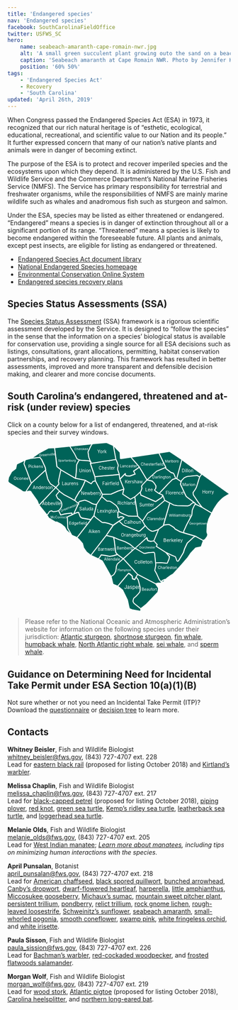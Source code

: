 ```yaml
---
title: 'Endangered species'
nav: 'Endangered species'
facebook: SouthCarolinaFieldOffice
twitter: USFWS_SC
hero:
    name: seabeach-amaranth-cape-romain-nwr.jpg
    alt: 'A small green succulent plant growing outo the sand on a beach.'
    caption: 'Seabeach amaranth at Cape Romain NWR. Photo by Jennifer Koches, USFWS.'
    position: '60% 50%'
tags:
    - 'Endangered Species Act'
    - Recovery
    - 'South Carolina'
updated: 'April 26th, 2019'
---
```


When Congress passed the Endangered Species Act (ESA) in 1973, it recognized that our rich natural heritage is of “esthetic, ecological, educational, recreational, and scientific value to our Nation and its people.” It further expressed concern that many of our nation’s native plants and animals were in danger of becoming extinct.

The purpose of the ESA is to protect and recover imperiled species and the ecosystems upon which they depend. It is administered by the U.S. Fish and Wildlife Service and the Commerce Department’s National Marine Fisheries Service (NMFS). The Service has primary responsibility for terrestrial and freshwater organisms, while the responsibilities of NMFS are mainly marine wildlife such as whales and anadromous fish such as sturgeon and salmon.

Under the ESA, species may be listed as either threatened or endangered. “Endangered” means a species is in danger of extinction throughout all or a significant portion of its range. “Threatened” means a species is likely to become endangered within the foreseeable future. All plants and animals, except pest insects, are eligible for listing as endangered or threatened.

- [Endangered Species Act document library](https://www.fws.gov/endangered/esa-library/#esa)
- [National Endangered Species homepage](https://www.fws.gov/endangered/)
- [Environmental Conservation Online System](https://ecos.fws.gov/ecp/)
- [Endangered species recovery plans](https://ecos.fws.gov/ecp0/pub/speciesRecovery.jsp?sort=1)

## Species Status Assessments (SSA)

The [Species Status Assessment](/endangered-species-act/species-status-assessments/) (SSA) framework is a rigorous scientific assessment developed by the Service.  It is designed to “follow the species” in the sense that the information on a species’ biological status is available for conservation use, providing a single source for all ESA decisions such as listings, consultations, grant allocations, permitting, habitat conservation partnerships, and recovery planning.  This framework has resulted in better assessments, improved and more transparent and defensible decision making, and clearer and more concise documents.

## South Carolina’s endangered, threatened and at-risk (under review) species

Click on a county below for a list of endangered, threatened, and at-risk species and their survey windows.

<svg version="1.1" xmlns="http://www.w3.org/2000/svg" xmlns:xlink="http://www.w3.org/1999/xlink" x="0px" y="0px"
     viewBox="0 0 294.5 223.6" enable-background="new 0 0 294.5 223.6" xml:space="preserve">
<g id="layer1" transform="translate(-349.157 -349.783)">
    <g id="Beaufort">
        <a xlink:href="/pdf/fact-sheet/south-carolina-species-list-by-county.pdf#page=10" href="/pdf/fact-sheet/south-carolina-species-list-by-county.pdf#page=10">
            <path id="SC_Beaufort" fill="#006358" stroke="#FFFFFF" stroke-width="1.1565" d="M521,524l23.5,12.1l3.5,5.1l0.3,0.6l0.2,0.9
                l-0.1,1.1l-0.7,3.7l-0.6,0.6l-15,15.6l-3.5,2.8l-3.6,2.7l-1.5-1.2l-7.3-5.8l-1-1.5l-0.5-1.6l0.1-0.4l0.8-3.2l3.2-2.8l3.2-3.4
                l1.7-2.2l0.4-2v-4.7l-2.3-8.6l-0.3-0.7l-1.1-1.6l-1.6-2L521,524"/>
            <text transform="matrix(1 0 0 1 526.3006 545.826)" fill="#FFFFFF" font-size="5px">Beaufort</text>
        </a>
    </g>
    <g id="Hampton">
        <a xlink:href="/pdf/fact-sheet/south-carolina-species-list-by-county.pdf#page=33" href="/pdf/fact-sheet/south-carolina-species-list-by-county.pdf#page=33">
            <path id="SC_Hampton" fill="#006358" stroke="#FFFFFF" stroke-width="1.1565" d="M521,524l-2.1,3.5l-1.5,3.1l-1.1-0.3l-1.8-0.7
            l-0.5-1.4l0.2-1l-0.2-1l-2.2-2.1l-2.5-1.6l-1.2,1.1l-13.3,15.9l-6.3-2.5l-2.6-10.6l1.1-0.6l2.6-1.8l2.5-4.3l0.5-3.4l0.2-2.7l1-2.9
            l0.8-1.1l0.7-0.6l6.7-5.9L521,524"/>
            <text transform="matrix(1 0 0 1 494.3 519.871)" fill="#FFFFFF" font-size="4.2px">Hampton</text>
        </a>
    </g>
    <g id="Jasper">
        <a xlink:href="/pdf/fact-sheet/south-carolina-species-list-by-county.pdf#page=37" href="/pdf/fact-sheet/south-carolina-species-list-by-county.pdf#page=37">
            <path id="SC_Jasper" fill="#006358" stroke="#FFFFFF" stroke-width="1.1565" d="M518.9,527.6l1.6,2l1.1,1.6l0.3,0.7l2.3,8.6v4.7
                l-0.4,2l-1.7,2.2l-3.2,3.4l-3.2,2.8l-0.8,3.2l-0.1,0.4l0.5,1.6l1,1.5l7.3,5.8l1.5,1.2v3.4l-11.3-2.1l-3.4-1.3l-0.3-0.3l-0.8-3.1
                l-0.6-2.9l-0.3-1.4l-0.8-3.8l-6.4-13l-5.4-4.5l-1.2-0.4l13.3-15.9l1.2-1.1l2.5,1.6l2.2,2.1l0.2,1l-0.2,1l0.5,1.4l1.8,0.7l1.1,0.3
                L518.9,527.6"/>
            <text transform="matrix(1 0 0 1 503.2654 543.2068)" fill="#FFFFFF" font-size="6.4783px">Jasper</text>
        </a>
    </g>
    <g id="Charleston">
        <a xlink:href="/pdf/fact-sheet/south-carolina-species-list-by-county.pdf#page=15" href="/pdf/fact-sheet/south-carolina-species-list-by-county.pdf#page=15">
            <path id="SC_Charleston" fill="#006358" stroke="#FFFFFF" stroke-width="1.1565" d="M597.2,473.7l10.5,5.8l-2.8,8.1l-2.6,0.7
                l-4.7,1l-6.4,6.7l-4.3,6.3l-8.9,10.1l-10.3,11.3l-0.6,0.3l-0.5,0.3l-2,1.1l-4.6,3.3l-2.4,2.3l-0.5-0.4l-3.7,1.6l-0.7,0.8l0.7,0.6
                l0.1,0.2l-0.1,0.5l-0.5,0.1l-1.1-0.3l-2.6-3.6l-3.6-7.9l-2.2-3.9l1.3-6.4l-0.2-3.5l7.1-0.3l7.9,0.7l0.6-0.1l2.3-5.3l0.6-3.2
                l-5.3-6.1l7.2,3.6l6.2,2.6l2,5.5l0.9,0.4l0.6-0.2l0.5-0.4l6.4-10.6l1.6-5.2l3.5-7.5l8.6-7.9L597.2,473.7"/>
            <text transform="matrix(1 0 0 1 547.4998 516.8563)" fill="#FFFFFF" font-size="5px">Charleston</text>
        </a>
    </g>
    <g id="Dorchester">
        <a xlink:href="/pdf/fact-sheet/south-carolina-species-list-by-county.pdf#page=25" href="/pdf/fact-sheet/south-carolina-species-list-by-county.pdf#page=25">
            <path id="SC_Dorchester" fill="#006358" stroke="#FFFFFF" stroke-width="1.1565" d="M542.2,479.8l1,0.7l3.8,4.3l-0.6,1.5l-0.6,0.7
                l2,1.3l9.9,6.3l5.3,6.1l-0.6,3.2l-2.3,5.3l-0.6,0.1l-7.9-0.7l-7.1,0.3l-1.3-12.7l-0.3-0.7l-0.7-0.5H542l-7.3,0.6l-4.1,0.9
                l-1.9-0.3l-0.3-0.2l-11-6.5l15.3-13.8l0.3,0.3l0.3,0.4l0.1,0.6v0.8l0.2,0.5l0.7,1.1l0.7,0.4l3.1,0.7L542.2,479.8"/>
            <text transform="matrix(1 0 0 1 523.2996 489.741)" fill="#FFFFFF" font-size="4px">Dorchester</text>
        </a>
    </g>
    <g id="Colleton">
        <a xlink:href="/pdf/fact-sheet/south-carolina-species-list-by-county.pdf#page=21" href="/pdf/fact-sheet/south-carolina-species-list-by-county.pdf#page=21">
            <path id="SC_Colleton" fill="#006358" stroke="#FFFFFF" stroke-width="1.1565" d="M517.6,489.5l11,6.5l0.3,0.2l1.9,0.3l4.1-0.9
                l7.3-0.6h0.2l0.7,0.5l0.3,0.7l1.3,12.7l0.2,3.5l-1.3,6.4l2.2,3.9l3.6,7.9l2.6,3.6l1.1,0.3l0.5-0.1l0.1-0.5l-0.1-0.2l-0.7-0.6
                l0.7-0.8l3.7-1.6l0.5,0.4l-4.4,4.5H553l-5-0.1l-3.4,0.8L521,524l-19-20.7l15.3-13.5L517.6,489.5"/>
            <text transform="matrix(1 0 0 1 516.3992 509.9724)" fill="#FFFFFF" font-size="6.2077px">Colleton</text>
        </a>
    </g>
    <g id="Allendale">
        <a xlink:href="/pdf/fact-sheet/south-carolina-species-list-by-county.pdf#page=4" href="/pdf/fact-sheet/south-carolina-species-list-by-county.pdf#page=4">
            <path id="SC_Allendale" fill="#006358" stroke="#FFFFFF" stroke-width="1.1565" d="M502,503.4l-6.7,5.9l-0.7,0.6l-0.8,1.1l-1,2.9
                l-0.2,2.7l-0.5,3.4l-2.5,4.3l-2.6,1.8l-1.1,0.6l-11.5-20.3l-5-2.7l3.7-5.4l5.6,0.9l5.6,1.1l4.8-0.8l5.3-1.6L502,503.4"/>
            <text transform="matrix(1 0 0 1 476.7058 505.9236)" fill="#FFFFFF" font-size="4.8966px">Allendale</text>
        </a>
    </g>
    <g id="Bamberg">
        <a xlink:href="/pdf/fact-sheet/south-carolina-species-list-by-county.pdf#page=7" href="/pdf/fact-sheet/south-carolina-species-list-by-county.pdf#page=7">
            <path id="SC_Bamberg" fill="#006358" stroke="#FFFFFF" stroke-width="1.1565" d="M517.2,489.8L502,503.4l-7.6-5.6l-2.1-2.4l-0.3-1
            l-1.8-14.8l-0.5-2.6l-0.7-2l7.1,3.1l6.5,2.2l1.9,0.7l6.1,3.2L517.2,489.8"/>
            <text transform="matrix(1 0 0 1 493.3001 491.0535)" fill="#FFFFFF" font-size="5px">Bamberg</text>
        </a>
    </g>
    <g id="Williamsburg">
        <a xlink:href="/pdf/fact-sheet/south-carolina-species-list-by-county.pdf#page=56" href="/pdf/fact-sheet/south-carolina-species-list-by-county.pdf#page=56">
            <path id="SC_Williamsburg" fill="#006358" stroke="#FFFFFF" stroke-width="1.1565" d="M597,430.4l0.7,1.3l-0.9,0.3l-0.3,0.3
                l-2.4,5l-0.8,2l-0.7,6.9l-6.8,12.5l-3.8,8.5v1.3l0.4,1l-5.5-1.8l-6.3-3.4l-0.4-0.4l-0.9-1.3l-2-1.5l-4.4-2.6l-1.7-0.2l-4.8,0.6
                L556,459l-1.1,0.9l8.6-30.1l5.2,2.8l4.6,0.8l14,0.3l3.1-1.1l0.5-0.8l2.8-2.2l0.4-0.2l1.2,0.1L597,430.4"/>
            <text transform="matrix(1 0 0 1 562.2811 447.7019)" fill="#FFFFFF" font-size="4.7814px">Williamsburg</text>
        </a>
    </g>
    <g id="Georgetown">
        <a xlink:href="/pdf/fact-sheet/south-carolina-species-list-by-county.pdf#page=29" href="/pdf/fact-sheet/south-carolina-species-list-by-county.pdf#page=29">
            <path id="SC_Georgetown" fill="#006358" stroke="#FFFFFF" stroke-width="1.1565" d="M597.7,431.7l8.4,4l12.8,7.6l-3.7,7.2L615,451
                l-0.4,1.1l-0.1,0.3v0.2l-1.2,4.3l-0.2,0.7l-0.2,1l-0.1,0.2l-0.2,3.8l-0.1,2l-0.1,3.3v0.1l0.2,0.9v0.2l0.9,2.2l-0.5,2.5l-0.4,0.6
                l-2.5,3.5l-2.5,1.5l-10.5-5.8l-14.8-4.2l-0.4-1v-1.3l3.8-8.5l6.8-12.5l0.7-6.9l0.8-2l2.4-5l0.3-0.3L597.7,431.7"/>
            <text transform="matrix(1 0 0 1 589.1004 458.3821)" fill="#FFFFFF" font-size="4.0509px">Georgetown</text>
        </a>
    </g>
    <g id="Calhoun">
        <a xlink:href="/pdf/fact-sheet/south-carolina-species-list-by-county.pdf#page=14" href="/pdf/fact-sheet/south-carolina-species-list-by-county.pdf#page=14">
            <path id="SC_Calhoun" fill="#006358" stroke="#FFFFFF" stroke-width="1.1565" d="M496.4,441.3l3.1,1.9l9.2,3.9l4.7,0.2l7.7,0.1
                l6.3,6.3l3.3,5.7L530,461l-6.1,5.8l-1.9,0.5l-20-8.2l-5.5-5.2l4.8-3l1.6-1.6l-0.8-0.6l-1.6-0.7l-3.1,0.3l-0.9,1.4l-1.5-0.6
                l-0.1-6.1l0.1-0.9L496.4,441.3"/>
            <text transform="matrix(1 0 0 1 503.0006 457.1501)" fill="#FFFFFF" font-size="5.7913px">Calhoun</text>
        </a>
    </g>
    <g id="Clarendon">
        <a xlink:href="/pdf/fact-sheet/south-carolina-species-list-by-county.pdf#page=20" href="/pdf/fact-sheet/south-carolina-species-list-by-county.pdf#page=20">
            <path id="SC_Clarendon" fill="#006358" stroke="#FFFFFF" stroke-width="1.1565" d="M556.8,426.5l6.6,3.4l-8.6,30.1l-6.5,5
                l-5.9,1.9l-1.7,0.3l-0.8-0.1l-1.9-0.6l-2.4-1.6l-1.9-1.8l-3.1-3.7l-3.3-5.7l6.6-10.3l11.1-7.1L556.8,426.5"/>
            <text transform="matrix(1 0 0 1 533.0994 452.4353)" fill="#FFFFFF" font-size="4.8746px">Clarendon</text>
        </a>
    </g>
    <g id="Berkeley">
        <a xlink:href="/pdf/fact-sheet/south-carolina-species-list-by-county.pdf#page=12" href="/pdf/fact-sheet/south-carolina-species-list-by-county.pdf#page=12">
            <path id="SC_Berkeley" fill="#006358" stroke="#FFFFFF" stroke-width="1.1565" d="M554.8,460l1.1-0.9l0.4-0.1l4.8-0.6l1.7,0.2
                l4.4,2.6l2,1.5l0.9,1.3l0.4,0.4l6.3,3.4l5.5,1.8l14.8,4.2l-2.1,1.1l-8.6,7.9l-3.5,7.5l-1.6,5.2l-6.4,10.6l-0.5,0.4l-0.6,0.2
                l-0.9-0.4l-2-5.5l-6.2-2.6l-7.2-3.6l-9.9-6.3l-2-1.3l0.6-0.7l0.6-1.5l-3.8-4.3l-1-0.7l6.1-14.8L554.8,460"/>
            <text transform="matrix(1 0 0 1 554.8992 481.284)" fill="#FFFFFF" font-size="6.2995px">Berkeley</text>
        </a>
    </g>
    <g id="Orangeburg">
        <a xlink:href="/pdf/fact-sheet/south-carolina-species-list-by-county.pdf#page=49" href="/pdf/fact-sheet/south-carolina-species-list-by-county.pdf#page=49">
            <path id="SC_Orangeburg" fill="#006358" stroke="#FFFFFF" stroke-width="1.1565" d="M496.6,454l5.5,5.2l20,8.2l1.9-0.5l6.1-5.8
                l0.7-1.6l3.1,3.7l1.9,1.8l2.4,1.6l1.9,0.6l0.8,0.1l1.7-0.3l5.9-1.9l-6.1,14.8l-3.9,0.6l-3.1-0.7l-0.7-0.4l-0.7-1.1l-0.2-0.5V477
                l-0.1-0.6l-0.3-0.4l-0.3-0.3l-15.3,13.8l-0.4,0.4l-6.7-5.7l-6.1-3.2l-1.9-0.7l-6.5-2.2l-7.1-3.1l-9.5-2.2l9.2-13.4L496.6,454"/>
            <text transform="matrix(1 0 0 1 499.0002 473.9998)" fill="#FFFFFF" font-size="5.7913px">Orangeburg</text>
        </a>
    </g>
    <g id="Barnwell">
        <a xlink:href="/pdf/fact-sheet/south-carolina-species-list-by-county.pdf#page=8" href="/pdf/fact-sheet/south-carolina-species-list-by-county.pdf#page=8">
            <path id="SC_Barnwell" fill="#006358" stroke="#FFFFFF" stroke-width="1.1565" d="M488.9,475l0.7,2l0.5,2.6l1.8,14.8l0.3,1
                l2.1,2.4l-5.3,1.6l-4.8,0.8l-5.6-1.1l-5.6-0.9l-3.7,5.4l-10.1-4.7l20.2-26.1L488.9,475"/>
            <text transform="matrix(1 0 0 1 468.5771 492.9)" fill="#FFFFFF" font-size="5.4px">Barnwell</text>
        </a>
    </g>
    <g id="Aiken">
        <a xlink:href="/pdf/fact-sheet/south-carolina-species-list-by-county.pdf#page=2" href="/pdf/fact-sheet/south-carolina-species-list-by-county.pdf#page=2">
            <path id="SC_Aiken" fill="#006358" stroke="#FFFFFF" stroke-width="1.1565" d="M463.4,446.7l0.3,0.4l2.5,2.5l8.1,6.1l1.4,0.2h2.1
                l1.3,0.2l3.7,1l5.8,2.3l-9.2,13.4l-20.2,26.1l-5.6-4.3l-3.9-5.6l-1.4-5.5l-4-4.7l-2.8-2.7l-0.5-0.5l18.4-23.7L463.4,446.7"/>
            <text transform="matrix(1 0 0 1 456.1502 469.4997)" fill="#FFFFFF" font-size="5.7913px">Aiken</text>
        </a>
    </g>
    <g id="Lexington">
        <a xlink:href="/pdf/fact-sheet/south-carolina-species-list-by-county.pdf#page=43" href="/pdf/fact-sheet/south-carolina-species-list-by-county.pdf#page=43">
            <path id="SC_Lexington" fill="#006358" stroke="#FFFFFF" stroke-width="1.1565" d="M473.6,421.5l7,5.9h1.7l2.2,0.2l2.2,1.3
                l5.4,3.9l1,1l2.2,3.4l0.2,0.4l0.8,3.6l-1.4,0.9l-0.1,0.9l0.1,6.1l1.5,0.6l0.9-1.4l3.1-0.3l1.6,0.7l0.8,0.6l-1.6,1.6l-4.8,3
                l-7.9,5.3l-5.8-2.3l-3.7-1l-1.3-0.2h-2.1l-1.4-0.2l-8.1-6.1l-2.5-2.5l-0.3-0.4l3.7-15.2L473.6,421.5"/>
            <text transform="matrix(1 0 0 1 467.5449 442.6)" fill="#FFFFFF" font-size="5.7913px">Lexington</text>
        </a>
    </g>
    <g id="Edgefield">
        <a xlink:href="/pdf/fact-sheet/south-carolina-species-list-by-county.pdf#page=26" href="/pdf/fact-sheet/south-carolina-species-list-by-county.pdf#page=26">
            <path id="SC_Edgefield" fill="#006358" stroke="#FFFFFF" stroke-width="1.1565" d="M436.6,444.5l4.3-1.7l2.2-0.2l2.3,5.8l0.8,0.7
                l1.5,0.9l11.5,2.1l-18.4,23.7l-1-0.9l-5.9-2.5l-5.2-9.1l-0.6-15l6.2-2.7L436.6,444.5"/>
            <text transform="matrix(1 0 0 1 430.3999 458.1998)" fill="#FFFFFF" font-size="5.3px">Edgefield</text>
        </a>
    </g>
    <g id="Saluda">
        <a xlink:href="/pdf/fact-sheet/south-carolina-species-list-by-county.pdf#page=52" href="/pdf/fact-sheet/south-carolina-species-list-by-county.pdf#page=52">
            <path id="SC_Saluda" fill="#006358" stroke="#FFFFFF" stroke-width="1.1565" d="M442.9,430.8l-0.2-1.1l1.6-1.8l6.7-1.7l1.5,0.4
                l4.5,1.9l3.9,2.2l1.7,0.6l2.6,0.6l1.8-0.5l-3.7,15.2l-4.1,5.2l-11.5-2.1l-1.5-0.9l-0.8-0.7l-2.3-5.8l-2.2,0.2l-4.3,1.7
                L442.9,430.8"/>
            <text transform="matrix(1 0 0 1 444.0002 440.021)" fill="#FFFFFF" font-size="5.7913px">Saluda</text>
        </a>
    </g>
    <g id="Richland">
        <a xlink:href="/pdf/fact-sheet/south-carolina-species-list-by-county.pdf#page=51" href="/pdf/fact-sheet/south-carolina-species-list-by-county.pdf#page=51">
            <path id="SC_Richland" fill="#006358" stroke="#FFFFFF" stroke-width="1.1565" d="M502.9,411.6l-1.6,6.6l10.2,6.7l5.7-3.2
                l3.9,25.7l-7.7-0.1l-4.7-0.2l-9.2-3.9l-3.1-1.9l-0.8-3.6l-0.2-0.4l-2.2-3.4l-1-1l-5.4-3.9l-2.2-1.3l-2.2-0.2h-1.7l-7-5.9l0.8-3.2
                l2,0.1l9.6-0.2l9.2-4.1L502.9,411.6"/>
            <text transform="matrix(1 0 0 1 494.2997 431.9998)" fill="#FFFFFF" font-size="5.7913px">Richland</text>
        </a>
    </g>
    <g id="Sumter">
        <a xlink:href="/pdf/fact-sheet/south-carolina-species-list-by-county.pdf#page=54" href="/pdf/fact-sheet/south-carolina-species-list-by-county.pdf#page=54">
            <path id="SC_Sumter" fill="#006358" stroke="#FFFFFF" stroke-width="1.1565" d="M524.4,415.5l1,4.2l19.2,8.5l0.9-0.5l7.5-5.1
                l1.1-3.1l2.8,7l-11.7,9.9l-11.1,7.1l-6.6,10.3l-6.3-6.3l-3.9-25.7L524.4,415.5"/>
            <text transform="matrix(1 0 0 1 523.1002 434.65)" fill="#FFFFFF" font-size="5.7913px">Sumter</text>
        </a>
    </g>
    <g id="Lee">
        <a xlink:href="/pdf/fact-sheet/south-carolina-species-list-by-county.pdf#page=42" href="/pdf/fact-sheet/south-carolina-species-list-by-county.pdf#page=42">
            <path id="SC_Lee" fill="#006358" stroke="#FFFFFF" stroke-width="1.1565" d="M533.3,399.6l5.1,1l2,0.6l2.5,2.5l2.4,3.9l-0.3,3.1
                l-1.6,2.2l0.9,1.2l4.9,3.4l0.2-0.1l4.7,2l-1.1,3.1l-7.5,5.1l-0.9,0.5l-19.2-8.5l-1-4.2l0.8-0.9l1.4-3.8l-0.3-2.2l-0.2-0.9l1.7-2.3
                L533.3,399.6"/>
            <text transform="matrix(1 0 0 1 531.0996 414.7498)" fill="#FFFFFF" font-size="5.7913px">Lee</text>
        </a>
    </g>
    <g id="Florence">
        <a xlink:href="/pdf/fact-sheet/south-carolina-species-list-by-county.pdf#page=28" href="/pdf/fact-sheet/south-carolina-species-list-by-county.pdf#page=28">
            <path id="SC_Florence" fill="#006358" stroke="#FFFFFF" stroke-width="1.1565" d="M571,397.5l1.5,0.3l5.9,4l-0.9,3.3v0.3l0.3,0.5
                l6.4,13.7l1,1.8l0.6,0.6l11.2,8.4l-1.7-0.8l-1.2-0.1l-0.4,0.2l-2.8,2.2l-0.5,0.8l-3.1,1.1l-14-0.3l-4.6-0.8l-5.2-2.8l-6.6-3.4
                l-2.8-7l-4.7-2l12-12.9l5.6-5.5L571,397.5"/>
            <text transform="matrix(1 0 0 1 557.8999 418.5001)" fill="#FFFFFF" font-size="5.7913px">Florence</text>
        </a>
    </g>
    <g id="Horry">
        <a xlink:href="/pdf/fact-sheet/south-carolina-species-list-by-county.pdf#page=35" href="/pdf/fact-sheet/south-carolina-species-list-by-county.pdf#page=35">
            <path id="SC_Horry" fill="#006358" stroke="#FFFFFF" stroke-width="1.1565" d="M602.8,395.7l2.8-3.9l29.3,20.9l7.7,5.5l-2.5,1
                l-4.8,2.9l-2.3,1.7l-3,2.9l-0.3,0.3l-1.2,1.3l-0.6,0.6l-0.9,1.2l-1.2,1.6l-0.4,0.5l-3.6,5.5l-2.1,4.1l-0.8,1.5l-12.8-7.6l-2.3-2.7
                l-3.2-4.4l-6.1-9.1l-0.2-0.8l-0.3-2.2l0.2-0.5l2.5-3.5l1.7-3L602.8,395.7"/>
            <text transform="matrix(1 0 0 1 606.1999 417.5501)" fill="#FFFFFF" font-size="5.7913px">Horry</text>
        </a>
    </g>
    <g id="Dillon">
        <a xlink:href="/pdf/fact-sheet/south-carolina-species-list-by-county.pdf#page=24" href="/pdf/fact-sheet/south-carolina-species-list-by-county.pdf#page=24">
            <path id="SC_Dillon" fill="#006358" stroke="#FFFFFF" stroke-width="1.1565" d="M579.3,372.8l26.3,19.1l-2.8,3.9l-3.1-1.9
                l-12.3,1.2l-1.8,0.4l-3.1,1.4l-3.3,3.4l-0.7,1.6l-5.9-4L579.3,372.8"/>
            <text transform="matrix(1 0 0 1 579.2997 389.8002)" fill="#FFFFFF" font-size="5.7913px">Dillon</text>
        </a>
    </g>
    <g id="Marion">
        <a xlink:href="/pdf/fact-sheet/south-carolina-species-list-by-county.pdf#page=44" href="/pdf/fact-sheet/south-carolina-species-list-by-county.pdf#page=44">
            <path id="SC_Marion" fill="#006358" stroke="#FFFFFF" stroke-width="1.1565" d="M578.5,401.8l0.7-1.6l3.3-3.4l3.1-1.4l1.8-0.4
                l12.3-1.2l3.1,1.9l-4.3,13.8l-1.7,3l-2.5,3.5l-0.2,0.5l0.3,2.2l0.2,0.8l6.1,9.1l3.2,4.4l2.3,2.7l-8.4-4l-0.7-1.3l-11.2-8.4
                l-0.6-0.6l-1-1.8l-6.4-13.7l-0.3-0.5v-0.3L578.5,401.8"/>
            <text transform="matrix(1 0 0 1 579.9002 407.4003)" fill="#FFFFFF" font-size="5.3px">Marion</text>
        </a>
    </g>
    <g id="Darlington">
        <a xlink:href="/pdf/fact-sheet/south-carolina-species-list-by-county.pdf#page=23" href="/pdf/fact-sheet/south-carolina-species-list-by-county.pdf#page=23">
            <path id="SC_Darlington" fill="#006358" stroke="#FFFFFF" stroke-width="1.1565" d="M558.2,383l-0.1,0.4l0.2,1.2l0.1,0.2l7.1,5.4
                l0.2,0.1l0.2-0.1h0.4l2.2,0.9l0.9,1.8l1.8,4.5v0.3L567,399l-5.6,5.5l-12,12.9l-0.2,0.1l-4.9-3.4l-0.9-1.2l1.6-2.2l0.3-3.1
                l-2.4-3.9l-2.5-2.5l-2-0.6l-5.1-1v-0.2L546,388L558.2,383"/>
            <text transform="matrix(1 0 0 1 540.4005 397.5)" fill="#FFFFFF" font-size="5px">Darlington</text>
        </a>
    </g>
    <g id="Oconee">
        <a xlink:href="/pdf/fact-sheet/south-carolina-species-list-by-county.pdf#page=48" href="/pdf/fact-sheet/south-carolina-species-list-by-county.pdf#page=48">
            <path id="SC_Oconee" fill="#006358" stroke="#FFFFFF" stroke-width="1.1565" d="M373.1,373.1l-1,1.6l-1,3.7l3.9,9.7l5.8,15.8
                l-7.5,11.6l-3.7-0.5l-3.6-2.5l-15-9.2l-1.2-1.9l1-5.5l3.9-7.1l5.4-4.2l1.3-5.8l5.6-2.7L373.1,373.1"/>
            <text transform="matrix(1 0 0 1 357.4052 399.6)" fill="#FFFFFF" font-size="5.339px">Oconee</text>
        </a>
    </g>
    <g id="Pickens">
        <a xlink:href="/pdf/fact-sheet/south-carolina-species-list-by-county.pdf#page=50" href="/pdf/fact-sheet/south-carolina-species-list-by-county.pdf#page=50">
            <path id="SC_Pickens" fill="#006358" stroke="#FFFFFF" stroke-width="1.1565" d="M380.7,371.1l11.1-1.3l2.6,3.2l4.2,9.2l0.6,1.7
                l0.5,2.5l-0.3,0.4l-18.7,17.1l-5.8-15.8l-3.9-9.7l1-3.7l1-1.6L380.7,371.1"/>
            <text transform="matrix(1 0 0 1 376.6216 383.9501)" fill="#FFFFFF" font-size="5.339px">Pickens</text>
        </a>
    </g>
    <g id="Anderson">
        <a xlink:href="/pdf/fact-sheet/south-carolina-species-list-by-county.pdf#page=6" href="/pdf/fact-sheet/south-carolina-species-list-by-county.pdf#page=6">
            <path id="SC_Anderson" fill="#006358" stroke="#FFFFFF" stroke-width="1.1565" d="M380.8,403.9l18.7-17.1l2.7,10.8l0.2,0.6l1,2.3
                l2.6,4.3l7.1,4.7L390.8,433l-2.2-5.8l-6.3-8.8l-2-3v-0.2l-0.6-0.5l-1.2-0.4l-2.1,0.3l-2.4,0.6h-0.1l-0.7,0.3L380.8,403.9"/>
            <text transform="matrix(1 0 0 1 382.5105 411.6)" fill="#FFFFFF" font-size="5.7913px">Anderson</text>
        </a>
    </g>
    <g id="Marlboro">
        <a xlink:href="/pdf/fact-sheet/south-carolina-species-list-by-county.pdf#page=45" href="/pdf/fact-sheet/south-carolina-species-list-by-county.pdf#page=45">
            <path id="SC_Marlboro" fill="#006358" stroke="#FFFFFF" stroke-width="1.1565" d="M549.1,364.3l14-2.3l15.4,10.2l0.8,0.6l-6.7,25
                l-1.5-0.3v-0.3l-1.8-4.5l-0.9-1.8l-2.2-0.9h-0.4l-0.2,0.1l-0.2-0.1l-7.1-5.4l-0.1-0.2l-0.2-1.2l0.1-0.4L549.1,364.3"/>
            <text transform="matrix(1 0 0 1 556.8992 376.7581)" fill="#FFFFFF" font-size="4.3px">Marlboro</text>
        </a>
    </g>
    <g id="Kershaw">
        <a xlink:href="/pdf/fact-sheet/south-carolina-species-list-by-county.pdf#page=39" href="/pdf/fact-sheet/south-carolina-species-list-by-county.pdf#page=39">
            <path id="SC_Kershaw" fill="#006358" stroke="#FFFFFF" stroke-width="1.1565" d="M523.3,382.8l10,16.7v0.2l-5.5,5.8l-1.7,2.3
                l0.2,0.9l0.3,2.2l-1.4,3.8l-0.8,0.9l-7.2,6.3l-5.7,3.2l-10.2-6.7l1.6-6.6l-5.3-13.1l7-7.2h0.3l0.2,2.3l1.9,0.6l4,0.1l6.7-2.5
                l-2-3.8L523.3,382.8"/>
            <text transform="matrix(1 0 0 1 504.0998 403.9001)" fill="#FFFFFF" font-size="5.7913px">Kershaw</text>
        </a>
    </g>
    <g id="Fairfield">
        <a xlink:href="/pdf/fact-sheet/south-carolina-species-list-by-county.pdf#page=27" href="/pdf/fact-sheet/south-carolina-species-list-by-county.pdf#page=27">
            <path id="SC_Fairfield" fill="#006358" stroke="#FFFFFF" stroke-width="1.1565" d="M496.7,392.4l0.9,6.2l5.3,13.1l-7.8,2.5
                l-9.2,4.1l-9.6,0.2l-2-0.1l-9.1-17.4l-0.8-5.6l10.2-1l13.6-1.1L496.7,392.4"/>
            <text transform="matrix(1 0 0 1 474.4 406.3998)" fill="#FFFFFF" font-size="5.7913px">Fairfield</text>
        </a>
    </g>
    <g id="Newberry">
        <a xlink:href="/pdf/fact-sheet/south-carolina-species-list-by-county.pdf#page=47" href="/pdf/fact-sheet/south-carolina-species-list-by-county.pdf#page=47">
            <path id="SC_Newberry" fill="#006358" stroke="#FFFFFF" stroke-width="1.1565" d="M465.3,400.9l9.1,17.4l-0.8,3.2l-6.5,9.9
                l-1.8,0.5l-2.6-0.6l-1.7-0.6l-3.9-2.2l-4.5-1.9l-1.5-0.4l-6.7,1.7l-1.6,1.8l0.2,1.1l-5.1-4.2l1.5-3.5l4.7-8l1.6-1.6l3.6-7l2.7-6.3
                l7.7,4.5l2.1-2.8l0.9-0.4l1.7-0.5h0.8L465.3,400.9"/>
            <text transform="matrix(1 0 0 1 446.2749 419.5)" fill="#FFFFFF" font-size="5.7913px">Newberry</text>
        </a>
    </g>
    <g id="McCormick">
        <a xlink:href="/pdf/fact-sheet/south-carolina-species-list-by-county.pdf#page=46" href="/pdf/fact-sheet/south-carolina-species-list-by-county.pdf#page=46">
            <path id="SC_McCormick" fill="#006358" stroke="#FFFFFF" stroke-width="1.1565" d="M434.4,445.5l-6.2,2.7l0.6,15l5.2,9.1l-6.9-6.1
                l-2.4-4.5l-3.7-3.1l-1.6-1.1l-5.2-2.6h-0.3l-0.8,0.3l-0.4-0.1l-9-5.3l-2.5-3.8l3.3-4.9l2.5-0.8l2.2,1h0.7l3.8-0.4l2.9-0.9l2.9,5.8
                l4.6-1.2l3.7-0.6l6.3-0.7L434.4,445.5"/>
            <text transform="matrix(1 0 0 1 405.9998 450.2058)" fill="#FFFFFF" font-size="4.167px">McCormick</text>
        </a>
    </g>
    <g id="Greenwood">
        <a xlink:href="/pdf/fact-sheet/south-carolina-species-list-by-county.pdf#page=32" href="/pdf/fact-sheet/south-carolina-species-list-by-county.pdf#page=32">
            <path id="SC_Greenwood" fill="#006358" stroke="#FFFFFF" stroke-width="1.1565" d="M417.8,414.3l1.1,1.1l5.1,3.7l8.7,4.5l5.1,2.9
            l5.1,4.2l-6.3,13.7l-2.2,1l-0.2-2.2l-6.3,0.7l-3.7,0.6l-4.6,1.2l-2.9-5.8l1.9-2.2l1.1-1.5l0.8-2.1l0.3-2.1l-0.3-2.1l-0.8-2
            l-1.3-1.7l-0.9-0.8l-1.2-0.8l-0.8-0.3l-2.3-4.5L417.8,414.3"/>
            <text transform="matrix(0.9328 -0.3605 0.3605 0.9328 419.8763 441.7626)" fill="#FFFFFF" font-size="4.3514px">Greenwood</text>
        </a>
    </g>
    <g id="Abbeville">
        <a xlink:href="/pdf/fact-sheet/south-carolina-species-list-by-county.pdf" href="/pdf/fact-sheet/south-carolina-species-list-by-county.pdf">
            <path id="SC_Abbeville" fill="#006358" stroke="#FFFFFF" stroke-width="1.1565" d="M413.1,409.5l4.8,4.8l-4.5,5.6l2.3,4.5l0.8,0.3
                l1.2,0.8l0.9,0.8l1.3,1.7l0.8,2l0.3,2.1l-0.3,2.1l-0.8,2.1l-1.1,1.5l-1.9,2.2l-2.9,0.9l-3.8,0.4h-0.7l-2.2-1l-2.5,0.8l-3.3,4.9
                L391,433L413.1,409.5"/>
            <text transform="matrix(1 0 0 1 394.9082 433.0001)" fill="#FFFFFF" font-size="5.7913px">Abbeville</text>
        </a>
    </g>
    <g id="Chesterfield">
        <a xlink:href="/pdf/fact-sheet/south-carolina-species-list-by-county.pdf#page=19" href="/pdf/fact-sheet/south-carolina-species-list-by-county.pdf#page=19">
            <path id="SC_Chesterfield" fill="#006358" stroke="#FFFFFF" stroke-width="1.1565" d="M526.1,367.6l23-3.3l9.1,18.8l-12.1,5
                l-12.7,11.5l-10-16.7L512,369.7L526.1,367.6"/>
            <text transform="matrix(1 0 0 1 525.0994 380.4803)" fill="#FFFFFF" font-size="5.2px">Chesterfield</text>
        </a>
    </g>
    <g id="Lancaster">
        <a xlink:href="/pdf/fact-sheet/south-carolina-species-list-by-county.pdf#page=40" href="/pdf/fact-sheet/south-carolina-species-list-by-county.pdf#page=40">
            <path id="SC_Lancaster" fill="#006358" stroke="#FFFFFF" stroke-width="1.1565" d="M488.9,354.2l4.7,4.8l4.2,4.2l0.4,7.4v0.7
                l1.2,0.2l12.6-1.9l11.3,13.1l-7.7,5.3l2,3.8l-6.7,2.5l-4-0.1l-1.9-0.6l-0.2-2.3h-0.3l-7,7.2l-0.9-6.2l-2.2-6.4l0.1-2.5l0.8-3
                l-1.3-3.6l-1.3-3.2l-0.6-1L488.9,354.2"/>
            <text transform="matrix(1 0 0 1 497.5994 383.0183)" fill="#FFFFFF" font-size="4.9149px">Lancaster</text>
        </a>
    </g>
    <g id="Chester">
        <a xlink:href="/pdf/fact-sheet/south-carolina-species-list-by-county.pdf#page=18" href="/pdf/fact-sheet/south-carolina-species-list-by-county.pdf#page=18">
            <path id="SC_Chester" fill="#006358" stroke="#FFFFFF" stroke-width="1.1565" d="M492.3,372.6l0.6,1l1.3,3.2l1.3,3.6l-0.8,3
                l-0.1,2.5l2.2,6.4l-8.4,0.9l-13.6,1.1l-10.2,1l-6-17.5L492.3,372.6"/>
            <text transform="matrix(1 0 0 1 469.5447 386.2999)" fill="#FFFFFF" font-size="5.7913px">Chester</text>
        </a>
    </g>
    <g id="York">
        <a xlink:href="/pdf/fact-sheet/south-carolina-species-list-by-county.pdf#page=57" href="/pdf/fact-sheet/south-carolina-species-list-by-county.pdf#page=57">
            <path id="SC_York" fill="#006358" stroke="#FFFFFF" stroke-width="1.1565" d="M463.4,351.9l16.7-1.5l8.8,3.9l3.4,18.4l-33.9,5.3
                l1-1.5l-1.1-2l-1.9-5l-0.9-6.4v-0.4l3.9-8.1l1.7-2.4L463.4,351.9"/>
            <text transform="matrix(1 0 0 1 467.8002 364.2999)" fill="#FFFFFF" font-size="5.7913px">York</text>
        </a>
    </g>
    <g id="Cherokee">
        <a xlink:href="/pdf/fact-sheet/south-carolina-species-list-by-county.pdf#page=17" href="/pdf/fact-sheet/south-carolina-species-list-by-county.pdf#page=17">
            <path id="SC_Cherokee" fill="#006358" stroke="#FFFFFF" stroke-width="1.1565" d="M437.6,354.6l23.5-2.5l-1.7,2.4l-3.9,8.1v0.4
                l0.9,6.4l1.9,5l1.1,2l-1.9-1.4l-0.7-0.4l-1.1-0.3l-7.9-0.4l-4.1-0.5l-3-1.6l-3.2-6.5l-6.3-10L437.6,354.6"/>
            <text transform="matrix(1 0 0 1 437.6 360.2511)" fill="#FFFFFF" font-size="4px">Cherokee</text>
        </a>
    </g>
    <g id="Union">
        <a xlink:href="/pdf/fact-sheet/south-carolina-species-list-by-county.pdf#page=55" href="/pdf/fact-sheet/south-carolina-species-list-by-county.pdf#page=55">
            <path id="SC_Union" fill="#006358" stroke="#FFFFFF" stroke-width="1.1565" d="M443.8,373.4l4.1,0.5l7.9,0.4l1.1,0.3l0.7,0.4
                l1.9,1.4l-1,1.5l6,17.5l0.8,5.6l-0.1-0.1h-0.8l-1.7,0.5l-0.9,0.4l-2.1,2.8l-7.7-4.5l-13-2.5l0.9-7.9l0.6-10.2l1.9-3.6L443.8,373.4
                "/>
            <text transform="matrix(1 0 0 1 443.6499 389.8)" fill="#FFFFFF" font-size="5.75px">Union</text>
        </a>
    </g>
    <g id="Laurens">
        <a xlink:href="/pdf/fact-sheet/south-carolina-species-list-by-county.pdf#page=41" href="/pdf/fact-sheet/south-carolina-species-list-by-county.pdf#page=41">
            <path id="SC_Laurens" fill="#006358" stroke="#FFFFFF" stroke-width="1.1565" d="M438.9,397.6l13,2.5l-2.7,6.3l-3.6,7L444,415
                l-4.7,8l-1.5,3.5l-5.1-2.9l-8.7-4.5l-5.1-3.7l-1.1-1.1l-4.8-4.8l4-4.4l-0.7-3.7l1.8-8.4l1.5-6.7L438.9,397.6"/>
            <text transform="matrix(1 0 0 1 420.9999 406.4001)" fill="#FFFFFF" font-size="5.75px">Laurens</text>
        </a>
    </g>
    <g id="Spartanburg">
        <a xlink:href="/pdf/fact-sheet/south-carolina-species-list-by-county.pdf#page=53" href="/pdf/fact-sheet/south-carolina-species-list-by-county.pdf#page=53">
            <path id="SC_Spartanburg" fill="#006358" stroke="#FFFFFF" stroke-width="1.1565" d="M425.8,355.8l5.6-0.6l6.3,10l3.2,6.5l3,1.6
                l-1.5,2.5l-1.9,3.6l-0.6,10.2l-0.9,7.9l-19.2-11.2l-5.2-4.1l-0.2-0.6l-1.3-11.3l-1.7-13L425.8,355.8"/>
            <text transform="matrix(1 0 0 1 416.01 375.597)" fill="#FFFFFF" font-size="4px">Spartanburg</text>
        </a>
    </g>
    <g id="Greenville">
        <a xlink:href="/pdf/fact-sheet/south-carolina-species-list-by-county.pdf#page=31" href="/pdf/fact-sheet/south-carolina-species-list-by-county.pdf#page=31">
            <path id="SC_Greenville" fill="#006358" stroke="#FFFFFF" stroke-width="1.1565" d="M403.1,357.7l8.2-0.4l1.7,13l1.3,11.3l0.2,0.6
            l5.2,4.1l-1.5,6.7l-1.8,8.4l0.7,3.7l-4,4.4l-7.1-4.7l-2.6-4.3l-1-2.3l-0.2-0.6l-2.7-10.8l0.3-0.4l-0.5-2.5l-0.6-1.7l-4.2-9.2
            l-2.6-3.2l-11.1,1.3l10.4-7.1L403.1,357.7"/>
            <text transform="matrix(0.9966 -8.189286e-02 8.189286e-02 0.9966 391.1497 368.7935)" fill="#FFFFFF" font-size="4.5px">Greenville</text>
        </a>
    </g>
</g>
</svg>

> Please refer to the National Oceanic and Atmospheric Administration’s website for information on the following species under their jurisdiction:   [Atlantic sturgeon](https://www.fisheries.noaa.gov/species/atlantic-sturgeon), [shortnose sturgeon](https://www.fisheries.noaa.gov/species/shortnose-sturgeon), [fin whale](https://www.fisheries.noaa.gov/species/fin-whale), [humpback whale](https://www.fisheries.noaa.gov/species/humpback-whale), [North Atlantic right whale](https://www.fisheries.noaa.gov/species/north-atlantic-right-whale), [sei whale](https://www.fisheries.noaa.gov/species/sei-whale), and [sperm whale](https://www.fisheries.noaa.gov/species/sperm-whale).

## Guidance on Determining Need for Incidental Take Permit under ESA Section 10(a)(1)(B)

Not sure whether or not you need an Incidental Take Permit (ITP)? Download the [questionnaire](https://www.fws.gov/southeast/pdf/guidelines/questionnaire-for-potential-applicants-under-section-10.pdf) or [decision tree](https://www.fws.gov/southeast/pdf/guidelines/section-10-trigger-graphic.pdf) to learn more.

## Contacts

**Whitney Beisler**, Fish and Wildlife Biologist  
[whitney_beisler@fws.gov](mailto:whitney_beisler@fws.gov), (843) 727-4707 ext. 228  
Lead for [eastern black rail](https://ecos.fws.gov/ecp0/profile/speciesProfile?sId=7717) (proposed for listing October 2018) and [Kirtland’s warbler](https://ecos.fws.gov/ecp0/profile/speciesProfile?spcode=B03I).

**Melissa Chaplin**, Fish and Wildlife Biologist  
[melissa_chaplin@fws.gov](mailto:melissa_chaplin@fws.gov), (843) 727-4707 ext. 217  
Lead for [black-capped petrel](https://ecos.fws.gov/ecp0/profile/speciesProfile?spcode=B0AS) (proposed for listing October 2018), [piping plover](https://ecos.fws.gov/ecp0/profile/speciesProfile?sId=6039), [red knot](https://ecos.fws.gov/ecp0/profile/speciesProfile?sId=1864), [green sea turtle](https://ecos.fws.gov/ecp0/profile/speciesProfile?spcode=C00S), [Kemp’s ridley sea turtle](https://ecos.fws.gov/ecp0/profile/speciesProfile?spcode=C00O), [leatherback sea turtle](https://ecos.fws.gov/ecp0/profile/speciesProfile?spcode=C00F), and [loggerhead sea turtle](https://ecos.fws.gov/ecp0/profile/speciesProfile?sId=1110).

**Melanie Olds**, Fish and Wildlife Biologist  
[melanie_olds@fws.gov](mailto:melanie_olds@fws.gov), (843) 727-4707 ext. 205  
Lead for [West Indian manatee](https://ecos.fws.gov/ecp0/profile/speciesProfile?spcode=A007); *[Learn more about manatees](/wildlife/mammals/manatee/), including tips on minimizing human interactions with the species.*

**April Punsalan**, Botanist  
[april_punsalan@fws.gov](mailto:april_punsalan@fws.gov), (843) 727-4707 ext. 218  
Lead for [American chaffseed](https://ecos.fws.gov/ecp0/profile/speciesProfile?sId=1286), [black spored quillwort](https://ecos.fws.gov/ecp0/profile/speciesProfile?spcode=S015), [bunched arrowhead](https://ecos.fws.gov/ecp0/profile/speciesProfile?spcode=Q219), [Canby’s dropwort](https://ecos.fws.gov/ecp0/profile/speciesProfile?sId=7738), [dwarf-flowered heartleaf](https://ecos.fws.gov/ecp0/profile/speciesProfile?spcode=Q1XA), [harperella](https://ecos.fws.gov/ecp0/profile/speciesProfile?spcode=Q2H9), [little amphianthus](https://ecos.fws.gov/ecp0/profile/speciesProfile?spcode=Q1ST), [Miccosukee gooseberry](https://ecos.fws.gov/ecp0/profile/speciesProfile?spcode=Q217), [Michaux’s sumac](https://ecos.fws.gov/ecp0/profile/speciesProfile?spcode=Q2HH), [mountain sweet pitcher plant](https://ecos.fws.gov/ecp0/profile/speciesProfile?spcode=Q2I0), [persistent trillium](https://ecos.fws.gov/ecp0/profile/speciesProfile?spcode=Q23D), [pondberry](https://ecos.fws.gov/ecp0/profile/speciesProfile?spcode=Q2CO), [relict trillium](https://ecos.fws.gov/ecp0/profile/speciesProfile?spcode=Q2RG), [rock gnome lichen](https://ecos.fws.gov/ecp0/profile/speciesProfile?spcode=U001), [rough-leaved loosestrife](https://ecos.fws.gov/ecp0/profile/speciesProfile?spcode=Q2DF), [Schweinitz’s sunflower](https://ecos.fws.gov/ecp0/profile/speciesProfile?spcode=Q2B7), [seabeach amaranth](https://ecos.fws.gov/ecp0/profile/speciesProfile?spcode=Q2MZ), [small-whorled pogonia](https://ecos.fws.gov/ecp0/profile/speciesProfile?spcode=Q1XL), [smooth coneflower](https://ecos.fws.gov/ecp0/profile/speciesProfile?spcode=Q293), [swamp pink](https://ecos.fws.gov/ecp0/profile/speciesProfile?spcode=Q2B8), [white fringeless orchid](https://ecos.fws.gov/ecp0/profile/speciesProfile?spcode=Q2GF), and [white irisette](https://ecos.fws.gov/ecp0/profile/speciesProfile?spcode=Q39D).

**Paula Sisson**, Fish and Wildlife Biologist  
[paula_sission@fws.gov](mailto:paula_sission@fws.gov), (843) 727-4707 ext. 226  
Lead for [Bachman’s warbler](https://ecos.fws.gov/ecp0/profile/speciesProfile?spcode=B03G), [red-cockaded woodpecker](https://ecos.fws.gov/ecp0/profile/speciesProfile?sId=7614), and [frosted flatwoods salamander](https://ecos.fws.gov/ecp0/profile/speciesProfile?sId=4981).

**Morgan Wolf**, Fish and Wildlife Biologist  
[morgan_wolf@fws.gov](mailto:morgan_wolf@fws.gov), (843) 727-4707 ext. 219  
Lead for [wood stork](https://ecos.fws.gov/ecp0/profile/speciesProfile?spcode=B06O), [Atlantic pigtoe](https://ecos.fws.gov/ecp0/profile/speciesProfile?sId=5164) (proposed for listing October 2018), [Carolina heelsplitter](https://ecos.fws.gov/ecp0/profile/speciesProfile?sId=3534), and [northern long-eared bat](https://ecos.fws.gov/ecp0/profile/speciesProfile?sId=9045).
